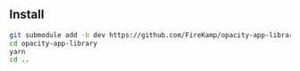 ## Install

```sh
git submodule add -b dev https://github.com/FireKamp/opacity-app-library
cd opacity-app-library
yarn
cd ..
```

